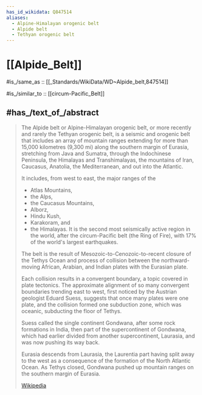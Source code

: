 ```yaml
---
has_id_wikidata: Q847514
aliases:
  - Alpine-Himalayan orogenic belt
  - Alpide belt
  - Tethyan orogenic belt
---
```


# [[Alpide_Belt]] 

#is_/same_as :: [[_Standards/WikiData/WD~Alpide_belt,847514]] 

#is_/similar_to :: [[circum-Pacific_Belt]] 

## #has_/text_of_/abstract 

> The Alpide belt or Alpine-Himalayan orogenic belt, or more recently and rarely the Tethyan orogenic belt, 
> is a seismic and orogenic belt that includes an array of mountain ranges 
> extending for more than 15,000 kilometres (9,300 mi) along the southern margin of Eurasia, 
> stretching from Java and Sumatra, through the Indochinese Peninsula, the Himalayas and Transhimalayas, 
> the mountains of Iran, Caucasus, Anatolia, the Mediterranean, and out into the Atlantic.
>
> It includes, from west to east, the major ranges of the 
> - Atlas Mountains, 
> - the Alps, 
> - the Caucasus Mountains, 
> - Alborz, 
> - Hindu Kush, 
> - Karakoram, and 
> - the Himalayas. 
> It is the second most seismically active region in the world, after the circum-Pacific belt (the Ring of Fire), 
> with 17% of the world's largest earthquakes.
>
> The belt is the result of Mesozoic-to-Cenozoic-to-recent closure of the Tethys Ocean 
> and process of collision between the northward-moving African, Arabian, and Indian plates with the Eurasian plate. 
> 
> Each collision results in a convergent boundary, a topic covered in plate tectonics. 
> The approximate alignment of so many convergent boundaries trending east to west, 
> first noticed by the Austrian geologist Eduard Suess, 
> suggests that once many plates were one plate, 
> and the collision formed one subduction zone, which was oceanic, subducting the floor of Tethys.
>
> Suess called the single continent Gondwana, after some rock formations in India, 
> then part of the supercontinent of Gondwana, which had earlier divided from another supercontinent, Laurasia, 
> and was now pushing its way back. 
> 
> Eurasia descends from Laurasia, the Laurentia part having split away to the west 
> as a consequence of the formation of the North Atlantic Ocean. 
> As Tethys closed, Gondwana pushed up mountain ranges on the southern margin of Eurasia.
>
> [Wikipedia](https://en.wikipedia.org/wiki/Alpide%20belt) 



